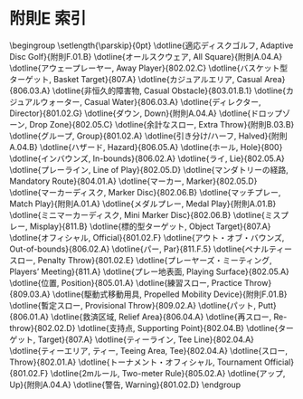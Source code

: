 # 附則E 索引

\begingroup
\setlength{\parskip}{0pt}
\dotline{適応ディスクゴルフ, Adaptive Disc Golf}{附則F.01.B}
\dotline{オールスクウェア, All Square}{附則A.04.A}
\dotline{アウェープレーヤー, Away Player}{802.02.C}
\dotline{バスケット型ターゲット, Basket Target}{807.A}
\dotline{カジュアルエリア, Casual Area}{806.03.A}
\dotline{非恒久的障害物, Casual Obstacle}{803.01.B.1}
\dotline{カジュアルウォーター, Casual Water}{806.03.A}
\dotline{ディレクター, Director}{801.02.G}
\dotline{ダウン, Down}{附則A.04.A}
\dotline{ドロップゾーン, Drop Zone}{802.05.C}
\dotline{余計なスロー, Extra Throw}{附則B.03.B}
\dotline{グループ, Group}{801.02.A}
\dotline{引き分け/ハーフ, Halved}{附則A.04.B}
\dotline{ハザード, Hazard}{806.05.A}
\dotline{ホール, Hole}{800}
\dotline{インバウンズ, In-bounds}{806.02.A}
\dotline{ライ, Lie}{802.05.A}
\dotline{プレーライン, Line of Play}{802.05.D}
\dotline{マンダトリーの経路, Mandatory Route}{804.01.A}
\dotline{マーカー, Marker}{802.05.D}
\dotline{マーカーディスク, Marker Disc}{802.06.B}
\dotline{マッチプレー, Match Play}{附則A.01.A}
\dotline{メダルプレー, Medal Play}{附則A.01.B}
\dotline{ミニマーカーディスク, Mini Marker Disc}{802.06.B}
\dotline{ミスプレー, Misplay}{811.B}
\dotline{標的型ターゲット, Object Target}{807.A}
\dotline{オフィシャル, Official}{801.02.F}
\dotline{アウト・オブ・バウンズ, Out-of-bounds}{806.02.A}
\dotline{パー, Par}{811.F.5}
\dotline{ペナルティースロー, Penalty Throw}{801.02.E}
\dotline{プレーヤーズ・ミーティング, Players’ Meeting}{811.A}
\dotline{プレー地表面, Playing Surface}{802.05.A}
\dotline{位置, Position}{805.01.A}
\dotline{練習スロー, Practice Throw}{809.03.A}
\dotline{駆動式移動用具, Propelled Mobility Device}{附則F.01.B}
\dotline{暫定スロー, Provisional Throw}{809.02.A}
\dotline{パット, Putt}{806.01.A}
\dotline{救済区域, Relief Area}{806.04.A}
\dotline{再スロー, Re-throw}{802.02.D}
\dotline{支持点, Supporting Point}{802.04.B}
\dotline{ターゲット, Target}{807.A}
\dotline{ティーライン, Tee Line}{802.04.A}
\dotline{ティーエリア, ティー, Teeing Area, Tee}{802.04.A}
\dotline{スロー, Throw}{802.01.A}
\dotline{トーナメント・オフィシャル, Tournament Official}{801.02.F}
\dotline{2mルール, Two-meter Rule}{805.02.A}
\dotline{アップ, Up}{附則A.04.A}
\dotline{警告, Warning}{801.02.D}
\endgroup
